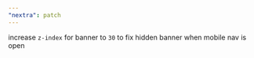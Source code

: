 ```yaml
---
"nextra": patch
---
```


increase `z-index` for banner to `30` to fix hidden banner when mobile nav is open
